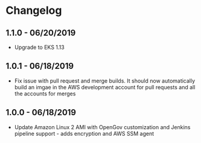 # Changelog

1.1.0 - 06/20/2019
-----------------------
- Upgrade to EKS 1.13

1.0.1 - 06/18/2019
-----------------------
- Fix issue with pull request and merge builds. It should now automatically build an imgae in the AWS development account for pull requests and all the accounts for merges

1.0.0 - 06/18/2019
-----------------------
- Update Amazon Linux 2 AMI with OpenGov customization and Jenkins pipeline support - adds encryption and AWS SSM agent

